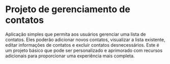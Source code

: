 # Projeto de gerenciamento de contatos
Aplicação simples que permita aos usuários gerenciar uma lista de contatos. Eles poderão adicionar novos contatos, visualizar a lista existente, editar informações de contatos e excluir contatos desnecessários. Este é um projeto básico que pode ser personalizado e aprimorado com recursos adicionais para proporcionar uma experiência mais completa.
